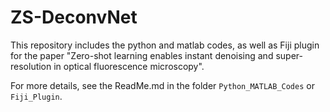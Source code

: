 # ZS-DeconvNet

This repository includes the python and matlab codes, as well as Fiji plugin for the paper "Zero-shot learning enables instant denoising and super-resolution
in optical fluorescence microscopy".

For more details, see the ReadMe.md in the folder `Python_MATLAB_Codes` or `Fiji_Plugin`.
